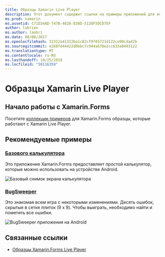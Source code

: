 ```yaml
---
title: Образцы Xamarin Live Player
description: Этот документ содержит ссылки на примеры приложений для использования при тестировании Xamarin Live Player. Связанные образцы включают базового калькулятора и игра sweeper ошибки.
ms.prod: xamarin
ms.assetid: C71D34AD-747B-4826-838D-5138F5DCD7EF
author: lobrien
ms.author: laobri
ms.date: 08/08/2017
ms.openlocfilehash: 31312a41312ba1c82cf9f05721d122ce00cda42b
ms.sourcegitcommit: e268fd44422d0bbc7c944a678e2cc633a0493122
ms.translationtype: MT
ms.contentlocale: ru-RU
ms.lasthandoff: 10/25/2018
ms.locfileid: "50116359"
---
```

# <a name="xamarin-live-player-samples"></a>Образцы Xamarin Live Player

## <a name="get-started-with-xamarinforms"></a>Начало работы с Xamarin.Forms

Посетите [коллекции примеров](https://developer.xamarin.com/samples/xamarin-live-player/all/) для Xamarin.Forms образцы, которые работают с Xamarin Live Player.

## <a name="featured-samples"></a>Рекомендуемые примеры

### <a name="basic-calculatorhttpsdeveloperxamarincomsamplesmobileliveplayerbasiccalculator"></a>[Базового калькулятора](https://developer.xamarin.com/samples/mobile/LivePlayer/BasicCalculator/)

Это приложение Xamarin.Forms предоставляет простой калькулятор, которые можно использовать на устройстве Android.

![Базовый снимок экрана калькулятора](samples-images/basic-calculator-sml.png)

### <a name="bugsweeperhttpsdeveloperxamarincomsamplesmobileliveplayerbugsweeperlp"></a>[BugSweeper](https://developer.xamarin.com/samples/mobile/LivePlayer/BugSweeperLP/)

Это знакомая всем игра с некоторыми изменениями. Десять ошибок, скрытые в сетке плиток (9 x 9). Чтобы выиграть, необходимо найти и пометить все ошибки.

![BugSweeper приложения на Android](samples-images/bugsweeper-sml.png)

## <a name="related-links"></a>Связанные ссылки

- [Образцы Xamarin.Forms Live Player](https://developer.xamarin.com/samples/xamarin-live-player/all/)
